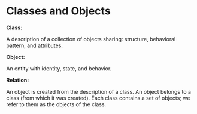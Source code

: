 # Classes and Objects

**Class:**

A description of a collection of objects sharing: structure, behavioral pattern, and attributes.

**Object:**

An entity with identity, state, and behavior.



**Relation:**

An object is created from the description of a class.
An object belongs to a class (from which it was created).
Each class contains a set of objects; we refer to them as the objects of the class.